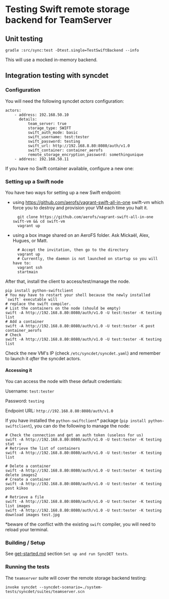 # Testing Swift remote storage backend for TeamServer

## Unit testing

    gradle :src/sync:test -Dtest.single=TestSwiftBackend --info

This will use a mocked in-memory backend.

## Integration testing with syncdet

### Configuration

You will need the following syncdet *actors* configuration:

    actors:
        - address: 192.168.50.10
          details:
              team_server: true
              storage_type: SWIFT
              swift_auth_mode: basic
              swift_username: test:tester
              swift_password: testing
              swift_url: http://192.168.8.80:8080/auth/v1.0
              swift_container: container_aerofs
              remote_storage_encryption_password: somethingunique
        - address: 192.168.50.11

If you have no Swift container available, configure a new one:

### Setting up a Swift node

You have two ways for setting up a new Swift endpoint:

* using https://github.com/aerofs/vagrant-swift-all-in-one swift-vm which force you to destroy and provision
    your VM each time you halt it.

        git clone https://github.com/aerofs/vagrant-swift-all-in-one swift-vm && cd swift-vm
        vagrant up

* using a box image shared on an AeroFS folder. Ask Mickaël, Alex, Hugues, or Matt.

        # Accept the invitation, then go to the directory
        vagrant up
        # Currently, the daemon is not launched on startup so you will have to:
        vagrant ssh
        startmain

After that, install the client to access/test/manage the node.

    pip install python-swiftclient
    # You may have to restart your shell because the newly installed `swift` executable will
    # replace the swift compiler.
    # List the containers on the node (should be empty)
    swift -A http://192.168.8.80:8080/auth/v1.0 -U test:tester -K testing list
    # Add a container
    swift -A http://192.168.8.80:8080/auth/v1.0 -U test:tester -K post container_aerofs
    # Check
    swift -A http://192.168.8.80:8080/auth/v1.0 -U test:tester -K testing list

Check the new VM's IP (check `/etc/syncdet/syncdet.yaml`) and remember to launch it *after* the syncdet actors.

#### Accessing it

You can access the node with these default credentials:

Username: `test:tester`

Password: `testing`

Endpoint URL: `http://192.168.8.80:8080/auth/v1.0`

If you have installed the `python-swiftclient`* package (`pip install python-swiftclient`), you can do the following to manage the node:

    # Check the connection and get an auth token (useless for us)
    swift -A http://192.168.8.80:8080/auth/v1.0 -U test:tester -K testing stat -v
    # Retrieve the list of containers
    swift -A http://192.168.8.80:8080/auth/v1.0 -U test:tester -K testing list

    # Delete a container
    swift -A http://192.168.8.80:8080/auth/v1.0 -U test:tester -K testing delete images2
    # Create a container
    swift -A http://192.168.8.80:8080/auth/v1.0 -U test:tester -K testing post kikoo

    # Retrieve a file
    swift -A http://192.168.8.80:8080/auth/v1.0 -U test:tester -K testing list images
    swift -A http://192.168.8.80:8080/auth/v1.0 -U test:tester -K testing download images test.jpg

\*beware of the conflict with the existing `swift` compiler, you will need to reload your terminal.

### Building / Setup

See [get-started.md](get-started.html) section `Set up and run SyncDET tests`.

### Running the tests

The `teamserver` suite will cover the remote storage backend testing:

    invoke syncdet --syncdet-scenario=./system-tests/syncdet/suites/teamserver.scn
